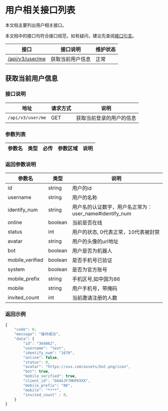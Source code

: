 # 用户相关接口列表
本文档主要列出用户相关接口。

本文档中的接口均符合接口规范，如有疑问，建议先查阅[接口引言](https://developer.kaiheila.cn/doc/reference)。


|接口|接口说明|维护状态|
|--|--|--|
|[/api/v3/user/me](#获取当前用户信息)|获取当前用户信息|正常|


## 获取当前用户信息

### 接口说明
|地址|请求方式|说明|
|--|--|--|
|`/api/v3/user/me`|GET|获取当前登录的用户的信息|

### 参数列表

| 参数名     | 类型 | 必传 | 参数区域 | 说明                                              |
| ---------- | ---- | ---- | -------  | ------------------------------------------------- |

### 返回参数说明

| 参数名   | 类型         | 说明                                                         |
| -------- | ------------ | ------------------------------------------------------------ |
|id | string       | 用户的id                                       |     
|username | string          | 用户的名称                                         |     
|identify_num | string |用户名的认证数字，用户名正常为：user_name#identify_num |
|online| boolean| 当前是否在线|
|status|int|用户的状态, 0代表正常，10代表被封禁|
|avatar|string|用户的头像的url地址|
|bot|boolean|用户是否为机器人|
|mobile_verified|boolean|是否手机号已验证|
|system|boolean|是否为官方账号|
|mobile_prefix|string|手机区号,如中国为86|
|mobile|string|用户手机号，带掩码|
|invited_count|int|当前邀请注册的人数|


### 返回示例

```javascript
{
    "code": 0,
    "message": "操作成功",
    "data": {
        "id": "364862",
        "username": "test",
        "identify_num": "1670",
        "online": false,
        "status": 0,
        "avatar": "https://xxx.com/assets/bot.png/icon",
        "bot": true,
        "mobile_verified": true,
        "client_id": "b64kJF7HHFKXXX",
        "mobile_prefix": "86",
        "mobile": "****",
        "invited_count" : 0,
    }
}
```
